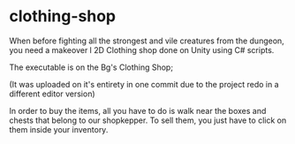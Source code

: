 # clothing-shop
When before fighting all the strongest and vile creatures from the dungeon, you need a makeover l 2D Clothing shop done on Unity using C# scripts.

The executable is on the Bg's Clothing Shop;

(It was uploaded on it's entirety in one commit due to the project redo in a different editor version) 

In order to buy the items, all you have to do is walk near the boxes and chests that belong to our shopkepper. 
To sell them, you just have to click on them inside your inventory.

